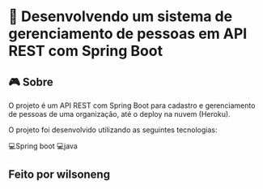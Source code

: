 # 👀 Desenvolvendo um sistema de gerenciamento de pessoas em API REST com Spring Boot

## 🎮️ Sobre
O projeto é um API REST com Spring Boot para cadastro e gerenciamento de  pessoas de uma organização, até o deploy na nuvem (Heroku).

O projeto foi desenvolvido utilizando as seguintes tecnologias:

💻️Spring boot 💻️java 

## Feito por wilsoneng